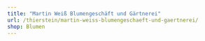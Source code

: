 ```yaml
---
title: "Martin Weiß Blumengeschäft und Gärtnerei"
url: /thierstein/martin-weiss-blumengeschaeft-und-gaertnerei/
shop: Blumen
---
```

